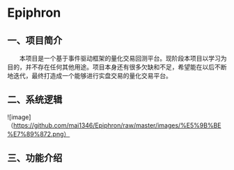 # Epiphron
## 一、项目简介
&emsp;&emsp;本项目是一个基于事件驱动框架的量化交易回测平台。现阶段本项目以学习为目的，并不存在任何其他用途。项目本身还有很多欠缺和不足，希望能在以后不断地迭代，最终打造成一个能够进行实盘交易的量化交易平台。
## 二、系统逻辑
![image]（https://github.com/mai1346/Epiphron/raw/master/images/%E5%9B%BE%E7%89%872.png）
## 三、功能介绍
&emsp;&emsp;

